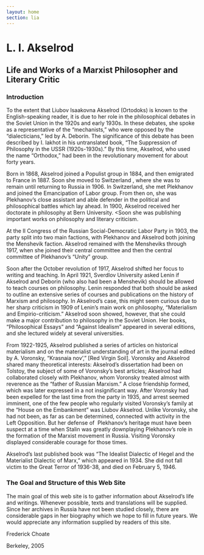 ```yaml
---
layout: home
section: lia
---
```


# L. I. Akselrod
## Life and Works of a Marxist Philosopher and Literary Critic
### Introduction

To the extent that Liubov Isaakovna Akselrod (Ortodoks) is known to the
English-speaking reader, it is due to her role in the philosophical debates
in the Soviet Union in the 1920s and early 1930s. In these debates, she spoke
as a representative of the &ldquo;mechanists,&rdquo; who were opposed by the
&ldquo;dialecticians,&rdquo; led by A. Deborin. The significance of this debate
has been described by I. Iakhot in his untranslated book,
&ldquo;The Suppression of Philosophy in the USSR (1920s-1930s).&rdquo;
By this time, Akselrod, who used the name &ldquo;Orthodox,&rdquo; had been in
the revolutionary movement for about forty years.

Born in 1868, Akselrod joined a Populist group in 1884, and then emigrated to
France in 1887. Soon she moved to Switzerland , where she was to remain until
returning to Russia in 1906. In Switzerland, she met Plekhanov and joined the
Emancipation of Labor group. From then on, she was Plekhanov&rsquo;s close
assistant and able defender in the political and philosophical battles which lay
ahead. In 1900, Akselrod received her doctorate in philosophy at Bern University.
<Soon she was publishing important works on philosophy and literary criticism.

At the II Congress of the Russian Social-Democratic Labor Party in 1903, the party
split into two main factions, with Plekhanov and Akselrod both joining the
Menshevik faction. Akselrod remained with the Mensheviks through 1917, when she
joined their central committee and then the central committee of Plekhanov&rsquo;s
&ldquo;Unity&rdquo; group.

Soon after the October revolution of 1917, Akselrod shifted her focus to writing
and teaching. In April 1921, Sverdlov University asked Lenin if Akselrod and
Deborin (who also had been a Menshevik) should be allowed to teach courses on
philosophy. Lenin responded that both should be asked to outline an extensive
series of courses and publications on the history of Marxism and philosophy.
In Akselrod&rsquo;s case, this might seem curious due to her sharp criticism
in 1909 of Lenin&rsquo;s main work on philosophy,
&ldquo;Materialism and Empirio-criticism.&rdquo; Akselrod soon showed, however,
that she could make a major contribution to philosophy in the Soviet Union.
Her books, &ldquo;Philosophical Essays&rdquo; and &ldquo;Against Idealism&rdquo;
appeared in several editions, and she lectured widely at several universities.

From 1922-1925, Akselrod published a series of articles on historical materialism
and on the materialist understanding of art in the journal edited by A. Voronsky,
&ldquo;Krasnaia nov&rsquo;,&rdquo; [Red Virgin Soil]. Voronsky and Akselrod shared
many theoretical interests: Akselrod&rsquo;s dissertation had been on Tolstoy,
the subject of some of Voronsky&rsquo;s best articles; Akselrod had collaborated
closely with Plekhanov, whom Voronsky treated almost with reverence as the
&ldquo;father of Russian Marxism.&rdquo; A close friendship formed, which was
later expressed in a not insignificant way. After Voronsky had been expelled for
the last time from the party in 1935, and arrest seemed imminent, one of the few
people who regularly visited Voronsky&rsquo;s family at the
&ldquo;House on the Embankment&rdquo; was Liubov Akselrod. Unlike Voronsky, she
had not been, as far as can be determined, connected with activity in the
Left Opposition. But her defense of&nbsp; Plekhanov&rsquo;s heritage must have
been suspect at a time when Stalin was greatly downplaying Plekhanov&rsquo;s role
in the formation of the Marxist movement in Russia.
Visiting Voronsky displayed considerable courage for those times.

Akselrod&rsquo;s last published book was
&ldquo;The Idealist Dialectic of Hegel and the Materialist Dialectic of Marx,&rdquo;
which appeared in 1934. She did not fall victim to the Great Terror of 1936-38,
and died on February 5, 1946.

### The Goal and Structure of this Web Site

The main goal of this web site is to gather information about Akselrod&rsquo;s
life and writings. Whenever possible, texts and translations will be supplied.
Since her archives in Russia have not been studied closely, there are considerable
gaps in her biography which we hope to fill in future years. We would appreciate
any information supplied by readers of this site.


Frederick Choate

Berkeley, 2005
